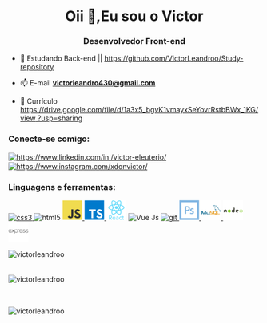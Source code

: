 <h1 align="center">Oii 👋,Eu sou o Victor</h1>
<h3 align="center">Desenvolvedor Front-end</h3>

- 🔭 Estudando Back-end || https://github.com/VictorLeandroo/Study-repository

- 📫 E-mail **victorleandro430@gmail.com**

- 📄 Currículo [https://drive.google.com/file/d/1a3x5_bgvK1vmayxSeYovrRstbBWx_1KG/view ?usp=sharing](https://drive.google.com/file/d/1a3x5_bgvK1vmayxSeYovrRstbBWx_1KG/view?usp=sharing)

<h3 align="left">Conecte-se comigo:</h3>
<p align="left ">
<a href="https://linkedin.com/in/https://www.linkedin.com/in/victor-eleuterio/" target="blank"><img align="center" src="https://cdn.icon-icons.com/icons2/805/PNG/512/linkedin_icon-icons.com_65929.png" alt="https://www.linkedin.com/in /victor-eleuterio/" height="40" width="40" /></a>
<a href="https://instagram.com/https://www.instagram.com/xdonvictor/" target= "blank"><img align="center" src="https://raw.githubusercontent.com/rahuldkjain/github-profile-readme-generator/master/src/images/icons/Social/instagram.svg" alt= "https://www.instagram.com/xdonvictor/" height="40" width="40" /></a>
</p>

<h3 align="left">Linguagens e ferramentas:</h3>
<p align="left"> <a href="https://www.w3schools.com/css/" target="_blank" rel="noreferrer"> <img src="https://cdn.icon-icons.com/icons2/2107/PNG/512/file_type_css_icon_130661.png" alt="css3" width="40" height="40"/> </a><img src="https://cdn.icon-icons.com/icons2/2107/PNG/512/file_type_html_icon_130541.png" alt="html5" width="40" height="40"/> <a href="https://developer.mozilla.org/en-US /docs/Web/JavaScript" target="_blank" rel="noreferrer"> <img src="https://raw.githubusercontent.com/devicons/devicon/master/icons/javascript/javascript-original.svg" alt ="javascript" width="40" height="40"/> </a></a> <a href="https://www.typescriptlang.org/" target="_blank " rel="noreferrer"> <img src="https://raw.githubusercontent.com/devicons/devicon/master/icons/typescript/typescript-original.svg" alt="typescript" width="40" heigth="40"/> </a>  </a> </a > <a href="https://reactjs.org/" target="_blank" rel="noreferrer"> <img src="https://raw.githubusercontent.com/devicons/devicon/master/icons/react/react-original-wordmark.svg" alt="react" width="40" height="40"/></a> <img src="https://cdn.icon-icons.com/icons2/2107/PNG/512/file_type_vue_icon_130078.png" alt="Vue Js" width="40" heigth="40"/> <a href="https://git-scm.com/" target="_blank" rel="noreferrer"> <img src="https://www.vectorlogo.zone/logos/git-scm/git-scm-icon.svg" alt="git" width="40" height="40"/> </a> </a> <a href="https://www.photoshop.com/en" target="_blank" rel="noreferrer"> <img src="https://raw.githubusercontent.com/devicons/devicon/master/icons/photoshop/photoshop-line.svg" alt="photoshop" width="40" height="40"/> <a href="https://www.mysql.com/" target="_blank" rel="noreferrer"> <img src="https://raw.githubusercontent.com/devicons/devicon/master/icons/mysql/mysql-original-wordmark.svg" alt="mysql" width="40" height="40"/> </a> <a href="https://nodejs. org" target="_blank" rel="noreferrer"> <img src="https://raw.githubusercontent.com/devicons/devicon/master/icons/nodejs/nodejs-original-wordmark.svg" alt="nodejs " width="40" height="40"/> <a href="https:// expressjs.com" target="_blank" rel="noreferrer"> <img src="https://raw.githubusercontent.com/devicons/devicon/master/icons/express/express-original-wordmark.svg" alt= "express" width="40" height="40"/> </a> </p>

<div align="left">
<p> <img align="left" src="https://github-readme-stats.vercel.app/api/top-langs?username=victorleandroo&show_icons=true&locale=en&layout=compact" alt="victorleandroo" width='500'/> </p>
<br/>
 <br/>
<p> <img align="center" src="https://github-readme-stats.vercel.app/api?username=victorleandroo&show_icons=true&locale=en" alt="victorleandroo" width='500'/> </p>
<br/>
<p><img align="center" src="https://github-readme-streak-stats.herokuapp.com/?user=victorleandroo&" alt="victorleandroo" width='500'/></p>
<div>
